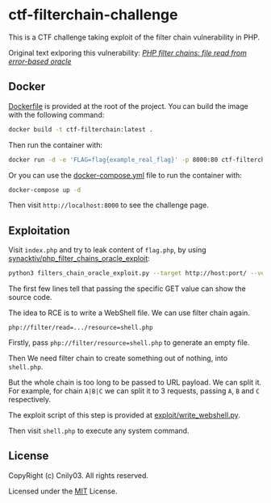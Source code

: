# ctf-filterchain-challenge

This is a CTF challenge taking exploit of the filter chain vulnerability in PHP.

Original text exlporing this vulnerability: *[PHP filter chains: file read from error-based oracle](https://www.synacktiv.com/publications/php-filter-chains-file-read-from-error-based-oracle)*

## Docker

[Dockerfile](Dockerfile) is provided at the root of the project. You can build the image with the following command:

```bash
docker build -t ctf-filterchain:latest .
```

Then run the container with:

```bash
docker run -d -e 'FLAG=flag{example_real_flag}' -p 8000:80 ctf-filterchain:latest
```

Or you can use the [docker-compose.yml](docker-compose.yml) file to run the container with:

```bash
docker-compose up -d
```

Then visit `http://localhost:8000` to see the challenge page.

## Exploitation

Visit `index.php` and try to leak content of `flag.php`, by using [synacktiv/php_filter_chains_oracle_exploit](https://github.com/synacktiv/php_filter_chains_oracle_exploit):

```bash
python3 filters_chain_oracle_exploit.py --target http://host:port/ --verb POST --parameter file --file ./flag.php
```

The first few lines tell that passing the specific GET value can show the source code.

The idea to RCE is to write a WebShell file. We can use filter chain again.

```plain
php://filter/read=.../resource=shell.php
```

Firstly, pass `php://filter/resource=shell.php` to generate an empty file.

Then We need filter chain to create something out of nothing, into `shell.php`.

But the whole chain is too long to be passed to URL payload. We can split it. For example, for chain `A|B|C` we can split it to 3 requests, passing `A`, `B` and `C` respectively.

The exploit script of this step is provided at [exploit/write_webshell.py](exploit/write_webshell.py).

Then visit `shell.php` to execute any system command.

## License

CopyRight (c) Cnily03. All rights reserved.

Licensed under the [MIT](LICENSE) License.
